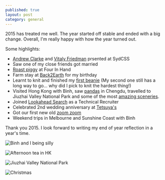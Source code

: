 ```yaml
---
published: true
layout: post
category: general
---
```



2015 has treated me well. The year started off stable and ended with a big change.  Overall, I'm really happy with how the year turned out.

Some highlights:

- [Andrew Clarke](http://www.meetup.com/SydCSS/photos/25972857/435624407/) and [Vitaly Friedman](http://www.meetup.com/SydCSS/photos/26520948/443829246/) prsented at SydCSS
- Saw one of my close friends got married
- [Roast piggy](https://www.instagram.com/p/0hlonCC2nN) at Four In Hand
- Farm stay at [Back2Earth](https://www.instagram.com/p/5QibA4C2q-/) for my birthday
- Learnt to knit and finished my [first beanie](https://www.instagram.com/p/8S1zeGC2qU/) (My second one still has a long way to go... why did I pick to knit the hardest thing!)
- Visited Hong Kong with Binh, saw [pandas](https://www.instagram.com/p/9Bf1WOC2md/) in Chengdu, travelled to Jiuzhai Valley National Park and some of the most [amazing sceneries](https://www.instagram.com/p/9QGosEi2ju/).
- Joined [Lookahead Search](http://www.lookahead.com.au/) as a Technical Recruiter
- Celebrated 2nd wedding anniversary at [Tetsuya's](https://www.instagram.com/p/-v4JhrC2pI/)
- Got our first new old [zoom zoom](https://www.instagram.com/p/_qhm-QC2qD/)
- Weekend trips in Melbourne and Sunshine Coast with Binh

Thank you 2015. I look forward to writing my end of year reflection in a year's time.

![Binh and I being silly]({{site.baseurl}}https://igcdn-photos-h-a.akamaihd.net/hphotos-ak-xpa1/t51.2885-15/e35/12356606_1748627202025023_34730105_n.jpg)

![Afternoon tea in HK]({{site.baseurl}}https://igcdn-photos-d-a.akamaihd.net/hphotos-ak-xpa1/t51.2885-15/e35/12081102_1059311964113995_2134348947_n.jpg)

![Jiuzhai Valley National Park]({{site.baseurl}}https://igcdn-photos-a-a.akamaihd.net/hphotos-ak-xtp1/t51.2885-15/e35/12107621_696580793776232_445285356_n.jpg)

![Christmas]({{site.baseurl}}https://igcdn-photos-g-a.akamaihd.net/hphotos-ak-xtp1/t51.2885-15/e35/12393974_564650807044790_1580512035_n.jpg)

